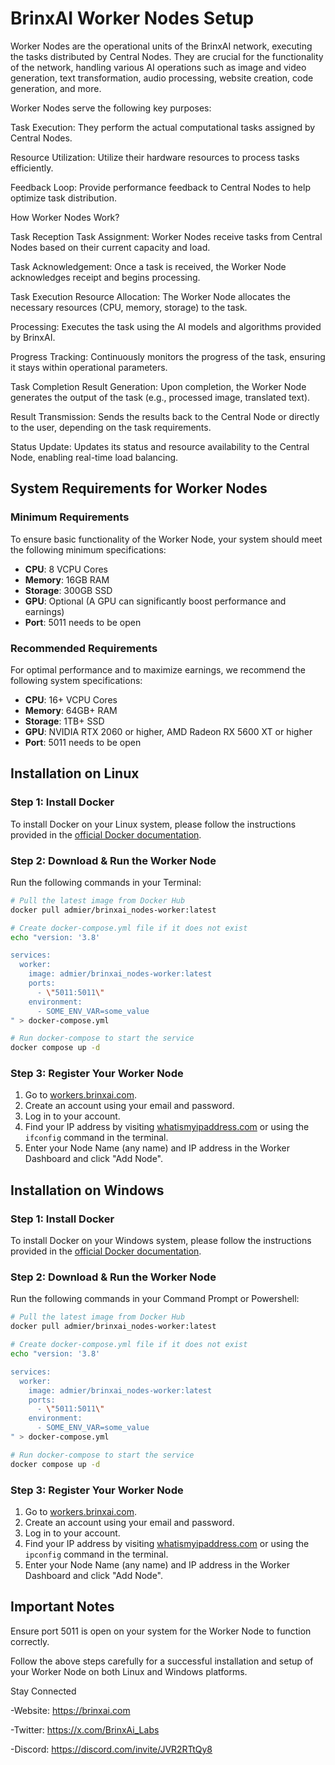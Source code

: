 # BrinxAI Worker Nodes Setup

Worker Nodes are the operational units of the BrinxAI network, executing the tasks distributed by Central Nodes. They are crucial for the functionality of the network, handling various AI operations such as image and video generation, text transformation, audio processing, website creation, code generation, and more.

Worker Nodes serve the following key purposes:

Task Execution: They perform the actual computational tasks assigned by Central Nodes.

Resource Utilization: Utilize their hardware resources to process tasks efficiently.

Feedback Loop: Provide performance feedback to Central Nodes to help optimize task distribution.

How Worker Nodes Work? 

Task Reception
Task Assignment: Worker Nodes receive tasks from Central Nodes based on their current capacity and load.

Task Acknowledgement: Once a task is received, the Worker Node acknowledges receipt and begins processing.

Task Execution
Resource Allocation: The Worker Node allocates the necessary resources (CPU, memory, storage) to the task.

Processing: Executes the task using the AI models and algorithms provided by BrinxAI.

Progress Tracking: Continuously monitors the progress of the task, ensuring it stays within operational parameters.

Task Completion
Result Generation: Upon completion, the Worker Node generates the output of the task (e.g., processed image, translated text).

Result Transmission: Sends the results back to the Central Node or directly to the user, depending on the task requirements.

Status Update: Updates its status and resource availability to the Central Node, enabling real-time load balancing.

## System Requirements for Worker Nodes

### Minimum Requirements
To ensure basic functionality of the Worker Node, your system should meet the following minimum specifications:
- **CPU**: 8 VCPU Cores
- **Memory**: 16GB RAM
- **Storage**: 300GB SSD
- **GPU**: Optional (A GPU can significantly boost performance and earnings)
- **Port**: 5011 needs to be open

### Recommended Requirements
For optimal performance and to maximize earnings, we recommend the following system specifications:
- **CPU**: 16+ VCPU Cores
- **Memory**: 64GB+ RAM
- **Storage**: 1TB+ SSD
- **GPU**: NVIDIA RTX 2060 or higher, AMD Radeon RX 5600 XT or higher
- **Port**: 5011 needs to be open

## Installation on Linux

### Step 1: Install Docker
To install Docker on your Linux system, please follow the instructions provided in the [official Docker documentation](https://docs.docker.com/engine/install/ubuntu).

### Step 2: Download & Run the Worker Node
Run the following commands in your Terminal:
```bash
# Pull the latest image from Docker Hub
docker pull admier/brinxai_nodes-worker:latest

# Create docker-compose.yml file if it does not exist
echo "version: '3.8'

services:
  worker:
    image: admier/brinxai_nodes-worker:latest
    ports:
      - \"5011:5011\"
    environment:
      - SOME_ENV_VAR=some_value
" > docker-compose.yml

# Run docker-compose to start the service
docker compose up -d
```

### Step 3: Register Your Worker Node
1. Go to [workers.brinxai.com](https://workers.brinxai.com).
2. Create an account using your email and password.
3. Log in to your account.
4. Find your IP address by visiting [whatismyipaddress.com](https://whatismyipaddress.com) or using the `ifconfig` command in the terminal.
5. Enter your Node Name (any name) and IP address in the Worker Dashboard and click "Add Node".

## Installation on Windows

### Step 1: Install Docker
To install Docker on your Windows system, please follow the instructions provided in the [official Docker documentation](https://docs.docker.com/desktop/install/windows-install/).

### Step 2: Download & Run the Worker Node
Run the following commands in your Command Prompt or Powershell:
```bash
# Pull the latest image from Docker Hub
docker pull admier/brinxai_nodes-worker:latest

# Create docker-compose.yml file if it does not exist
echo "version: '3.8'

services:
  worker:
    image: admier/brinxai_nodes-worker:latest
    ports:
      - \"5011:5011\"
    environment:
      - SOME_ENV_VAR=some_value
" > docker-compose.yml

# Run docker-compose to start the service
docker compose up -d
```

### Step 3: Register Your Worker Node
1. Go to [workers.brinxai.com](https://workers.brinxai.com).
2. Create an account using your email and password.
3. Log in to your account.
4. Find your IP address by visiting [whatismyipaddress.com](https://whatismyipaddress.com) or using the `ipconfig` command in the terminal.
5. Enter your Node Name (any name) and IP address in the Worker Dashboard and click "Add Node".

## Important Notes
Ensure port 5011 is open on your system for the Worker Node to function correctly.

Follow the above steps carefully for a successful installation and setup of your Worker Node on both Linux and Windows platforms.


Stay Connected

-Website:
https://brinxai.com

-Twitter:
https://x.com/BrinxAi_Labs

-Discord:
https://discord.com/invite/JVR2RTtQy8

